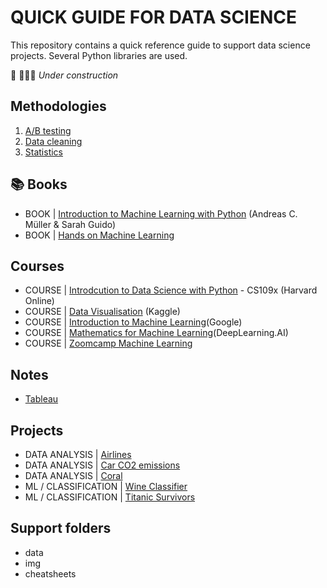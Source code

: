 # QUICK GUIDE FOR DATA SCIENCE

This repository contains a quick reference guide to support data science projects.
Several Python libraries are used.

🚧 👷🏽‍♀️ *Under construction*

## Methodologies

1. [A/B testing](./ab_testing/)
2. [Data cleaning](./data_cleaning/)
3. [Statistics](./statistics/)

## 📚 Books

- BOOK | [Introduction to Machine Learning with Python](./book_int_machine_learning/) (Andreas C. Müller & Sarah Guido)
-  BOOK | [Hands on Machine Learning](./book_hands_on_ml/)



## Courses
- COURSE | [Introdcution to Data Science with Python](./course_data_science_harvard_python/) - CS109x (Harvard Online)
- COURSE | [Data Visualisation](./course_data_vis/) (Kaggle)
- COURSE | [Introduction to Machine Learning](./course_intro_ml_google/)(Google)
- COURSE | [Mathematics for Machine Learning](./course_mathematics_for_ml/)(DeepLearning.AI)
- COURSE | [Zoomcamp Machine Learning](./course_zootcamp_ml_zoomcamp/)

## Notes
- [Tableau](./course_tableau/)


## Projects

- DATA ANALYSIS | [Airlines](./projects/00_data_analysis_airlines.ipynb)
- DATA ANALYSIS | [Car CO2 emissions](./projects/00_data_analysis_car_co2.ipynb)
- DATA ANALYSIS | [Coral](./projects/00_data_analysis_corals.ipynb)
- ML / CLASSIFICATION | [Wine Classifier](./projects/04_wine_classifier_svc.ipynb)
- ML / CLASSIFICATION | [Titanic Survivors](./projects/00_titanic_classification.ipynb)

## Support folders
- data
- img
- cheatsheets